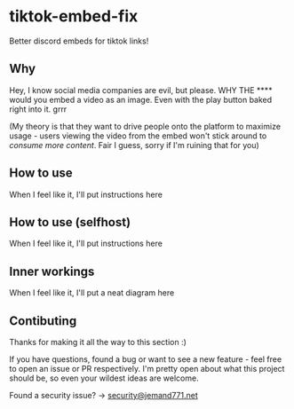 # tiktok-embed-fix

Better discord embeds for tiktok links!

## Why
Hey, I know social media companies are evil, but please.
WHY THE **** would you embed a video as an image.
Even with the play button baked right into it. grrr

(My theory is that they want to drive people onto the platform to maximize usage - users viewing the video from the embed won't stick around to _consume more content_. Fair I guess, sorry if I'm ruining that for you)

## How to use
When I feel like it, I'll put instructions here

## How to use (selfhost)
When I feel like it, I'll put instructions here

## Inner workings
When I feel like it, I'll put a neat diagram here

## Contibuting

Thanks for making it all the way to this section :)

If you have questions, found a bug or want to see a new feature - feel free to open an issue or PR respectively.
I'm pretty open about what this project should be, so even your wildest ideas are welcome.

Found a security issue? -> [security@jemand771.net](mailto:security@jemand771.net)